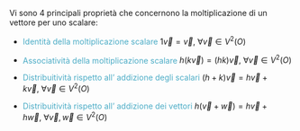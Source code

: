 Vi sono 4 principali proprietà che concernono la moltiplicazione di un vettore per uno scalare:
- <font color="#4bacc6">Identità della moltiplicazione scalare</font>
  $1\vec{v}=\vec{v}, \ \forall \vec{v} \in V^2(O)$

- <font color="#4bacc6">Associatività della moltiplicazione scalare</font>
  $h(k\vec{v})=(hk)\vec{v}, \ \forall \vec{v}\in V^2(O)$

- <font color="#4bacc6">Distribuitività rispetto all’ addizione degli scalari</font>
  $(h+k)\vec{v}=h \vec{v}+ k\vec{v},\ \forall \vec{v}\in V^2(O)$

- <font color="#4bacc6">Distribuitività rispetto all’ addizione dei vettori</font>
  $h(\vec{v}+\vec{w})=h\vec{v}+h\vec{w},\ \forall \vec{v},\vec{w}\in V^2(O)$
  